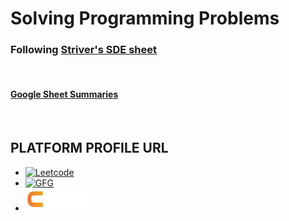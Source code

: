 # Solving Programming Problems

### Following [Striver's SDE sheet](https://takeuforward.org/interviews/strivers-sde-sheet-top-coding-interview-problems/)

<br/>

#### [Google Sheet Summaries](https://docs.google.com/spreadsheets/d/1SGiUvTrbQ50yk86d70B5YKVhzoHcBwUUG6oJP_siHrI/edit?usp=sharing)

<br/>

## PLATFORM PROFILE URL

-   [![Leetcode](https://leetcode.com/_next/static/images/logo-large-dark-94099a3702daad8363bf79c3faef5a3f.png)](https://leetcode.com/07prajwal2000/)
-   [![GFG](https://media.geeksforgeeks.org/wp-content/uploads/20200716222246/Path-219.png)](https://auth.geeksforgeeks.org/user/07prajwal2000/)
-   <a target="_blank" href="https://www.codingninjas.com/codestudio/profile/f6a4ba8c-736f-460e-be4e-b430bd3a8339"> <img width="100px" src="static/coding_ninjas.png"><a/>
